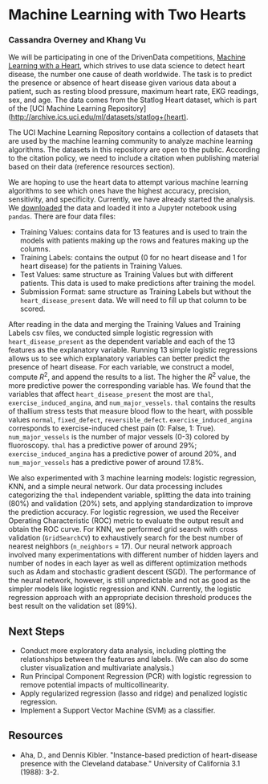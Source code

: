 # Machine Learning with Two Hearts
### Cassandra Overney and Khang Vu

We will be participating in one of the DrivenData competitions, [Machine Learning with a Heart](https://www.drivendata.org/competitions/54/machine-learning-with-a-heart/page/109/), which strives to use data science to detect heart disease, the number one cause of death worldwide. The task is to predict the presence or absence of heart disease given various data about a patient, such as resting blood pressure, maximum heart rate, EKG readings, sex, and age. The data comes from the Statlog Heart dataset, which is part of the [UCI Machine Learning Repository](http://archive.ics.uci.edu/ml/datasets/statlog+(heart).

The UCI Machine Learning Repository contains a collection of datasets that are used by the machine learning community to analyze machine learning algorithms. The datasets in this repository are open to the public. According to the citation policy, we need to include a citation when publishing material based on their data (reference resources section).       

We are hoping to use the heart data to attempt various machine learning algorithms to see which ones have the highest accuracy, precision, sensitivity, and specificity. Currently, we have already started the analysis. We [downloaded](https://www.drivendata.org/competitions/54/machine-learning-with-a-heart/data/) the data and loaded it into a Jupyter notebook using `pandas`. There are four data files:
- Training Values: contains data for 13 features and is used to train the models with patients making up the rows and features making up the columns.
- Training Labels: contains the output (0 for no heart disease and 1 for heart disease) for the patients in Training Values.    
- Test Values: same structure as Training Values but with different patients. This data is used to make predictions after training the model.
- Submission Format: same structure as Training Labels but without the `heart_disease_present` data. We will need to fill up that column to be scored.

After reading in the data and merging the Training Values and Training Labels csv files, we conducted simple logistic regression with `heart_disease_present` as the dependent variable and each of the 13 features as the explanatory variable. Running 13 simple logistic regressions allows us to see which explanatory variables can better predict the presence of heart disease. For each variable, we construct a model, compute $R^{2}$, and append the results to a list. The higher the $R^{2}$ value, the more predictive power the corresponding variable has. We found that the variables that affect `heart_disease_present` the most are `thal`, `exercise_induced_angina`, and `num_major_vessels`. `thal` contains the results of thallium stress tests that measure blood flow to the heart, with possible values `normal`, `fixed_defect`, `reversible_defect`. `exercise_induced_angina` corresponds to exercise-induced chest pain (0: False, 1: True). `num_major_vessels` is the number of major vessels (0-3) colored by fluoroscopy. `thal` has a predictive power of around 29%; `exercise_induced_angina` has a predictive power of around 20%, and `num_major_vessels` has a predictive power of around 17.8%.    

We also experimented with 3 machine learning models: logistic regression, KNN, and a simple neural network. Our data processing includes categorizing the `thal` independent variable, splitting the data into training (80%) and validation (20%) sets, and applying standardization to improve the prediction accuracy. For logistic regression, we used the Receiver Operating Characteristic (ROC) metric to evaluate the output result and obtain the ROC curve. For KNN, we performed grid search with cross validation (`GridSearchCV`) to exhaustively search for the best number of nearest neighbors (`n_neighbors` = 17). Our neural network approach involved many experimentations with different number of hidden layers and number of nodes in each layer as well as different optimization methods such as Adam and stochastic gradient descent (SGD). The performance of the neural network, however, is still unpredictable and not as good as the simpler models like logistic regression and KNN. Currently, the logistic regression approach with an appropriate decision threshold produces the best result on the validation set (89%).  

## Next Steps
- Conduct more exploratory data analysis, including plotting the relationships between the features and labels. (We can also do some cluster visualization and multivariate analysis.)
- Run Principal Component Regression (PCR) with logistic regression to remove potential impacts of multicollinearity.
- Apply regularized regression (lasso and ridge) and penalized logistic regression.
- Implement a Support Vector Machine (SVM) as a classifier.

## Resources
- Aha, D., and Dennis Kibler. "Instance-based prediction of heart-disease presence with the Cleveland database." University of California 3.1 (1988): 3-2.
